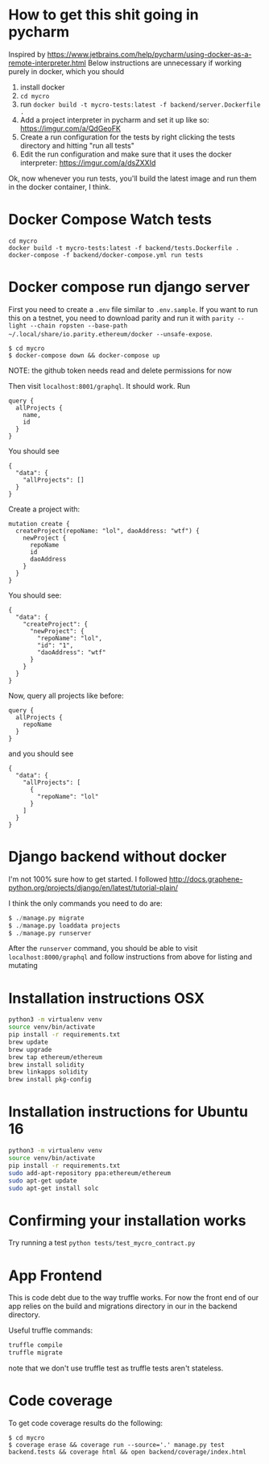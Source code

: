 # How to get this shit going in pycharm
Inspired by https://www.jetbrains.com/help/pycharm/using-docker-as-a-remote-interpreter.html
Below instructions are unnecessary if working purely in docker, which you should
1. install docker
1. `cd mycro`
2. run `docker build -t mycro-tests:latest -f backend/server.Dockerfile .`
3. Add a project interpreter in pycharm and set it up like so: https://imgur.com/a/QdGeoFK
4. Create a run configuration for the tests by right clicking the tests directory and hitting "run all tests"
5. Edit the run configuration and make sure that it uses the docker interpreter: https://imgur.com/a/dsZXXId

Ok, now whenever you run tests, you'll build the latest image and run them in the docker container, I think.

# Docker Compose Watch tests
```
cd mycro
docker build -t mycro-tests:latest -f backend/tests.Dockerfile .
docker-compose -f backend/docker-compose.yml run tests
```

# Docker compose run django server
First you need to create a `.env` file similar to `.env.sample`. If you want to run
this on a testnet, you need to download parity and run it with `parity --light --chain ropsten --base-path ~/.local/share/io.parity.ethereum/docker --unsafe-expose`.

```
$ cd mycro
$ docker-compose down && docker-compose up
```

NOTE: the github token needs read and delete permissions for now

Then visit `localhost:8001/graphql`. It should work. Run


```
query {
  allProjects {
    name,
    id
  }
}
```

You should see

```
{
  "data": {
    "allProjects": []
  }
}
```

Create a project with:

```
mutation create {
  createProject(repoName: "lol", daoAddress: "wtf") {
    newProject {
      repoName
      id
      daoAddress
    }
  }
}
```

You should see:

```
{
  "data": {
    "createProject": {
      "newProject": {
        "repoName": "lol",
        "id": "1",
        "daoAddress": "wtf"
      }
    }
  }
}
```

Now, query all projects like before:

```
query {
  allProjects {
    repoName
  }
}
```

and you should see

```
{
  "data": {
    "allProjects": [
      {
        "repoName": "lol"
      }
    ]
  }
}
```

# Django backend without docker
I'm not 100% sure how to get started. I followed http://docs.graphene-python.org/projects/django/en/latest/tutorial-plain/

I think the only commands you need to do are:

```python
$ ./manage.py migrate
$ ./manage.py loaddata projects
$ ./manage.py runserver
```

After the `runserver` command, you should be able to visit `localhost:8000/graphql` and follow instructions from above for listing and mutating


# Installation instructions OSX
```bash
python3 -m virtualenv venv
source venv/bin/activate
pip install -r requirements.txt
brew update
brew upgrade
brew tap ethereum/ethereum
brew install solidity
brew linkapps solidity
brew install pkg-config
```
# Installation instructions for Ubuntu 16
```bash
python3 -m virtualenv venv
source venv/bin/activate
pip install -r requirements.txt
sudo add-apt-repository ppa:ethereum/ethereum
sudo apt-get update
sudo apt-get install solc
```

# Confirming your installation works
Try running a test
`python tests/test_mycro_contract.py`

# App Frontend
This is code debt due to the way truffle works. For now the front end of our app relies on the build and migrations directory in our in the backend directory.

Useful truffle commands:
```bash
truffle compile
truffle migrate
```

note that we don't use truffle test as truffle tests aren't stateless.

# Code coverage
To get code coverage results do the following:

```
$ cd mycro
$ coverage erase && coverage run --source='.' manage.py test backend.tests && coverage html && open backend/coverage/index.html
```
